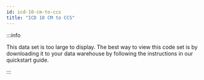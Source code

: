 ```yaml
---
id: icd-10-cm-to-ccs
title: "ICD 10 CM to CCS"
---
```



:::info

This data set is too large to display.  The best way to view this code set is by downloading it to your data warehouse by following the instructions in our quickstart guide.

:::


[//]: # ()
[//]: # (import { JsonDataTable } from '@site/src/components/JsonDataTable';)

[//]: # ()
[//]: # (<JsonDataTable  jsonPath="nodes.seed\.readmissions\.readmissions__icd_10_cm_to_ccs.columns" />)

[//]: # ()

[//]: # (import { CSVDataTable } from '@site/src/components/CSVDataTable';)


[//]: # (<CSVDataTable csvUrl="https://raw.githubusercontent.com/tuva-health/readmissions/main/seeds/readmissions__icd_10_cm_to_ccs.csv" />)